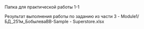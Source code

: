 Папка для практической работы 1-1

Результат выполнения работы по заданию из части 3 - Module1/БД_251м_БобылеваВВ-Sample - Superstore.xlsx

